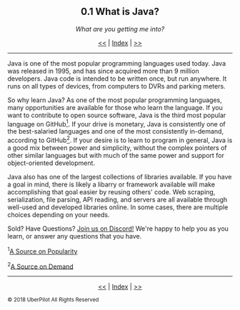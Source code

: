 <!-- Header -->
<h2 align='center'>0.1 What is Java?</h2>
<p align='center'><em>What are you getting me into?</em></h2>
<p align='center'><a href='./index.md'><<</a> | <a href='../readme.md'>Index</a> | <a href='./howjavaworks.md'>>></a>

---

<!-- Content -->

Java is one of the most popular programming languages used today. Java was released in 1995, and has since acquired more than 9 million developers. Java code is intended to be written once, but run anywhere. It runs on all types of devices, from computers to DVRs and parking meters.

So why learn Java? As one of the most popular programming languages, many opportunities are available for those who learn the language. If you want to contribute to open source software, Java is the third most popular language on GitHub<a href="#popSource"><sup>1</sup></a>. If your drive is monetary, Java is consistently one of the best-salaried languages and one of the most consistently in-demand, according to GitHub<a href="#demandSource"><sup>2</sup></a>. If your desire is to learn to program in general, Java is a good mix between power and simplicity, without the complex pointers of other similar languages but with much of the same power and support for object-oriented development. 

Java also has one of the largest collections of libraries available. If you have a goal in mind, there is likely a libarry or framework available will make accomplishing that goal easier by reusing others' code. Web scraping, serialization, file parsing, API reading, and servers are all available through well-used and developed libraries online. In some cases, there are multiple choices depending on your needs.

Sold? Have Questions? [Join us on Discord!](https://discordapp.com/invite/zUbNX9t) We're happy to help you as you learn, or answer any questions that you have.

<sup>1</sup><a name="popSource" href="">A Source on Popularity</a>

<sup>2</sup><a name="demandSource" href="">A Source on Demand</a>

<!-- Footer -->

---

<p align='center'><a href='./index.md'><<</a> | <a href='../readme.md'>Index</a> | <a href='./howjavaworks.md'>>></a>

<sub>© 2018 UberPilot All Rights Reserved</sub>